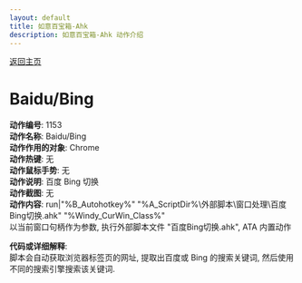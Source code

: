 ```yaml
---
layout: default
title: 如意百宝箱-Ahk
description: 如意百宝箱-Ahk 动作介绍
---
```

<link rel="stylesheet" href="../Actions/css/atom-one-light.min.css">
<script src="../Actions/js/highlight.min.js"></script>
<script>hljs.highlightAll();</script>

[返回主页](../index.md)

# [](#header-2) Baidu/Bing

**动作编号**: 1153  
**动作名称**: Baidu/Bing  
**动作作用的对象**: Chrome  
**动作热键**: 无  
**动作鼠标手势**: 无  
**动作说明**: 百度 Bing 切换  
**动作截图**: 无  
**动作内容**: run|"%B_Autohotkey%" "%A_ScriptDir%\外部脚本\窗口处理\百度Bing切换.ahk" "%Windy_CurWin_Class%"  
以当前窗口句柄作为参数, 执行外部脚本文件 "百度Bing切换.ahk", ATA 内置动作  

**代码或详细解释**:  
脚本会自动获取浏览器标签页的网址, 提取出百度或 Bing 的搜索关键词, 然后使用不同的搜索引擎搜索该关键词.  